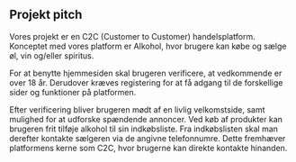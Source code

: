 ## Projekt pitch
Vores projekt er en C2C (Customer to Customer) handelsplatform. Konceptet med vores platform er Alkohol, hvor brugere kan købe og sælge øl, vin og/eller spiritus.

For at benytte hjemmesiden skal brugeren verificere, at vedkommende er over 18 år. Derudover kræves registering for at få adgang til de forskellige sider og funktioner på platformen.

Efter verificering bliver brugeren mødt af en livlig velkomstside, samt mulighed for at udforske spændende annoncer. Ved køb af produkter kan brugeren frit tilføje alkohol til sin indkøbsliste. Fra indkøbslisten skal man derefter kontakte sælgeren via de angivne telefonnumre. Dette fremhæver platformens kerne som C2C, hvor brugerne kan direkte kontakte hinanden.
